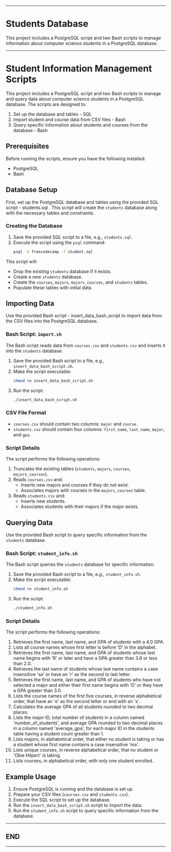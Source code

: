 
---

# Students Database
This project includes a PostgreSQL script and two Bash scripts to manage information about computer science students in a PostgreSQL database.

---

# Student Information Management Scripts

This project includes a PostgreSQL script and two Bash scripts to manage and query data about computer science students in a PostgreSQL database. The scripts are designed to:
1. Set up the database and tables - SQL
2. Import student and course data from CSV files - Bash
3. Query specific information about students and courses from the database - Bash

## Prerequisites

Before running the scripts, ensure you have the following installed:

- PostgreSQL
- Bash

## Database Setup

First, set up the PostgreSQL database and tables using the provided SQL script - students.sql . This script will create the `students` database along with the necessary tables and constraints.

### Creating the Database

1. Save the provided SQL script to a file, e.g., `students.sql`.
2. Execute the script using the `psql` command:
   ```bash
   psql -U freecodecamp -f student.sql
   ```

This script will:

- Drop the existing `students` database if it exists.
- Create a new `students` database.
- Create the `courses`, `majors`, `majors_courses`, and `students` tables.
- Populate these tables with initial data.

## Importing Data

Use the provided Bash script - insert_data_bash_script to import data from the CSV files into the PostgreSQL database.

### Bash Script: `import.sh`

The Bash script reads data from `courses.csv` and `students.csv` and inserts it into the `students` database.

1. Save the provided Bash script to a file, e.g., `insert_data_bash_script.sh`.
2. Make the script executable:
   ```bash
   chmod +x insert_data_bash_script.sh
   ```
3. Run the script:
   ```bash
   ./insert_data_bash_script.sh
   ```

### CSV File Format

- `courses.csv` should contain two columns: `major` and `course`.
- `students.csv` should contain four columns: `first_name`, `last_name`, `major`, and `gpa`.

### Script Details

The script performs the following operations:

1. Truncates the existing tables (`students`, `majors`, `courses`, `majors_courses`).
2. Reads `courses.csv` and:
   - Inserts new majors and courses if they do not exist.
   - Associates majors with courses in the `majors_courses` table.
3. Reads `students.csv` and:
   - Inserts new students.
   - Associates students with their majors if the major exists.

## Querying Data

Use the provided Bash script to query specific information from the `students` database.

### Bash Script: `student_info.sh`

The Bash script queries the `students` database for specific information.

1. Save the provided Bash script to a file, e.g., `student_info.sh`.
2. Make the script executable:
   ```bash
   chmod +x student_info.sh
   ```
3. Run the script:
   ```bash
   ./student_info.sh
   ```

### Script Details

The script performs the following operations:

1. Retrieves the first name, last name, and GPA of students with a 4.0 GPA.
2. Lists all course names whose first letter is before 'D' in the alphabet.
3. Retrieves the first name, last name, and GPA of students whose last name begins with 'R' or later and have a GPA greater than 3.8 or less than 2.0.
4. Retrieves the last name of students whose last name contains a case insensitive 'sa' or have an 'r' as the second to last letter.
5. Retrieves the first name, last name, and GPA of students who have not selected a major and either their first name begins with 'D' or they have a GPA greater than 3.0.
6. Lists the course names of the first five courses, in reverse alphabetical order, that have an 'e' as the second letter or end with an 's'.
7. Calculates the average GPA of all students rounded to two decimal places.
8. Lists the major ID, total number of students in a column named 'number_of_students', and average GPA rounded to two decimal places in a column named 'average_gpa', for each major ID in the students table having a student count greater than 1.
9. Lists majors, in alphabetical order, that either no student is taking or has a student whose first name contains a case insensitive 'ma'.
10. Lists unique courses, in reverse alphabetical order, that no student or 'Obie Hilpert' is taking.
11. Lists courses, in alphabetical order, with only one student enrolled.

## Example Usage

1. Ensure PostgreSQL is running and the database is set up.
2. Prepare your CSV files (`courses.csv` and `students.csv`).
3. Execute the SQL script to set up the database.
4. Run the `insert_data_bash_script.sh` script to import the data.
5. Run the `student_info.sh` script to query specific information from the database.

---

## END

---

